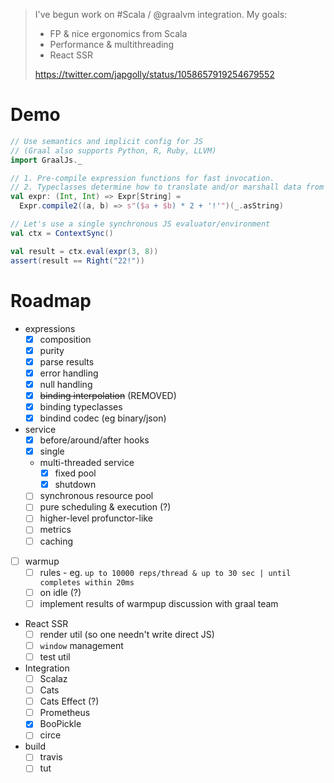 > I've begun work on #Scala / @graalvm integration. My goals:
>
> * FP & nice ergonomics from Scala
> * Performance & multithreading
> * React SSR
>
> https://twitter.com/japgolly/status/1058657919254679552


# Demo

```scala
// Use semantics and implicit config for JS
// (Graal also supports Python, R, Ruby, LLVM)
import GraalJs._

// 1. Pre-compile expression functions for fast invocation.
// 2. Typeclasses determine how to translate and/or marshall data from Scala to JS.
val expr: (Int, Int) => Expr[String] =
  Expr.compile2((a, b) => s"($a + $b) * 2 + '!'")(_.asString)

// Let's use a single synchronous JS evaluator/environment
val ctx = ContextSync()

val result = ctx.eval(expr(3, 8))
assert(result == Right("22!"))
```

# Roadmap

* expressions
  * [x] composition
  * [x] purity
  * [x] parse results
  * [x] error handling
  * [x] null handling
  * [x] ~~binding interpolation~~ (REMOVED)
  * [x] binding typeclasses
  * [x] bindind codec (eg binary/json)
* service
  * [x] before/around/after hooks
  * [x] single
  * multi-threaded service
    * [x] fixed pool
    * [x] shutdown
  * [ ] synchronous resource pool
  * [ ] pure scheduling & execution (?)
  * [ ] higher-level profunctor-like
  * [ ] metrics
  * [ ] caching
* [ ] warmup
  * [ ] rules - eg. `up to 10000 reps/thread & up to 30 sec | until completes within 20ms`
  * [ ] on idle (?)
  * [ ] implement results of warmpup discussion with graal team
* React SSR
  * [ ] render util (so one needn't write direct JS)
  * [ ] `window` management
  * [ ] test util
* Integration
  * [ ] Scalaz
  * [ ] Cats
  * [ ] Cats Effect (?)
  * [ ] Prometheus
  * [x] BooPickle
  * [ ] circe
* build
  * [ ] travis
  * [ ] tut
